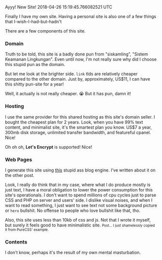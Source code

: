 Ayyy! New Site!
2018-04-26 15:19:45.766082521 UTC

Finally I have my own site.
Having a personal site is also one of a few things that I-wish-I-had-but-hadn't

There are a few components of this site.

### Domain

Truth to be told, this site is a badly done pun from "siskamling",
"Sistem Keamanan Lingkungan".
Even until now, I'm not really sure why did I choose this stupid pun as the domain.

But let me look at the brighter side.
`link` tlds are relatively cheaper compared to the other domain.
Just by, approximately, US$11, I can have this shitty pun-site for a year!

Well, it actually is not really cheaper. 😭
But it has pun, damn it!

### Hosting

I use the same provider for this shared hosting as this site's domain seller.
I bought the cheapest plan for 2 years.
Look, when you have 99% text content, and minimalist site,
it's the smartest plan you know.
US$7 a year, 300mb disk storage, unlimited transfer bandwidth,
and featureful cpanel.
Nice!

Oh oh oh, **Let's Encrypt** is supported! Nice!

### Web Pages

I generate this site using [this](https://gitlab.com/ibnuda/ibnuda.gitlab.com) stupid
ass blog engine. I've written about it on the other post.

Look, I really do think that in my case, where what I do produce mostly is just text,
I have a moral obligation to lower the power consumption for this site's operationals.
I don't want to spend millions of cpu cycles just to parse CSS and PHP on server and
users' side.
I dislike visual noises, and when I want to read something, I just want to see text not
some background picture or `hero` bullshit.
No offense to people who love bullshit like that, tho.

Also, this site uses less than 10kb of css and js.
Not that I wrote it myself, but surely it feels good to have minimalistic site.
<small>Psst... I just shamelessly copied it from PureCSS' example.</small>

### Contents

I don't know, perhaps it's the result of my own mental masturbation.

